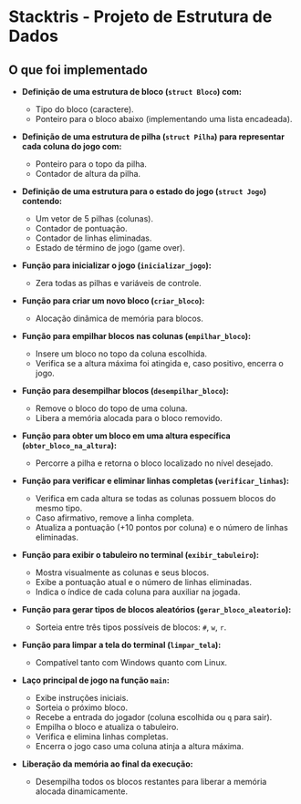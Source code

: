 # Stacktris - Projeto de Estrutura de Dados

## O que foi implementado

- **Definição de uma estrutura de bloco (`struct Bloco`) com:**
  - Tipo do bloco (caractere).
  - Ponteiro para o bloco abaixo (implementando uma lista encadeada).

- **Definição de uma estrutura de pilha (`struct Pilha`) para representar cada coluna do jogo com:**
  - Ponteiro para o topo da pilha.
  - Contador de altura da pilha.

- **Definição de uma estrutura para o estado do jogo (`struct Jogo`) contendo:**
  - Um vetor de 5 pilhas (colunas).
  - Contador de pontuação.
  - Contador de linhas eliminadas.
  - Estado de término de jogo (game over).

- **Função para inicializar o jogo (`inicializar_jogo`):**
  - Zera todas as pilhas e variáveis de controle.

- **Função para criar um novo bloco (`criar_bloco`):**
  - Alocação dinâmica de memória para blocos.

- **Função para empilhar blocos nas colunas (`empilhar_bloco`):**
  - Insere um bloco no topo da coluna escolhida.
  - Verifica se a altura máxima foi atingida e, caso positivo, encerra o jogo.

- **Função para desempilhar blocos (`desempilhar_bloco`):**
  - Remove o bloco do topo de uma coluna.
  - Libera a memória alocada para o bloco removido.

- **Função para obter um bloco em uma altura específica (`obter_bloco_na_altura`):**
  - Percorre a pilha e retorna o bloco localizado no nível desejado.

- **Função para verificar e eliminar linhas completas (`verificar_linhas`):**
  - Verifica em cada altura se todas as colunas possuem blocos do mesmo tipo.
  - Caso afirmativo, remove a linha completa.
  - Atualiza a pontuação (+10 pontos por coluna) e o número de linhas eliminadas.

- **Função para exibir o tabuleiro no terminal (`exibir_tabuleiro`):**
  - Mostra visualmente as colunas e seus blocos.
  - Exibe a pontuação atual e o número de linhas eliminadas.
  - Indica o índice de cada coluna para auxiliar na jogada.

- **Função para gerar tipos de blocos aleatórios (`gerar_bloco_aleatorio`):**
  - Sorteia entre três tipos possíveis de blocos: `#`, `w`, `r`.

- **Função para limpar a tela do terminal (`limpar_tela`):**
  - Compatível tanto com Windows quanto com Linux.

- **Laço principal de jogo na função `main`:**
  - Exibe instruções iniciais.
  - Sorteia o próximo bloco.
  - Recebe a entrada do jogador (coluna escolhida ou `q` para sair).
  - Empilha o bloco e atualiza o tabuleiro.
  - Verifica e elimina linhas completas.
  - Encerra o jogo caso uma coluna atinja a altura máxima.

- **Liberação da memória ao final da execução:**
  - Desempilha todos os blocos restantes para liberar a memória alocada dinamicamente.
